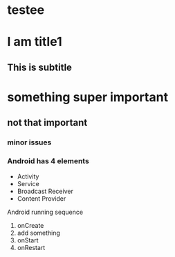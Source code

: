 testee
======

I am title1
=====

This is subtitle
-----

# something super important

## not that important

### minor issues

### Android has 4 elements

* Activity
* Service
* Broadcast Receiver
* Content Provider

Android running sequence

1. onCreate
2. add something
2. onStart
3. onRestart
